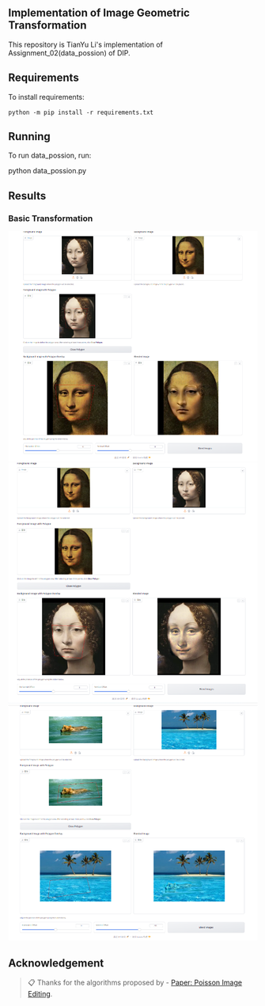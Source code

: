 
## Implementation of Image Geometric Transformation

This repository is TianYu Li's implementation of Assignment_02(data_possion) of DIP. 

## Requirements

To install requirements:

```setup
python -m pip install -r requirements.txt
```


## Running

To run data_possion, run:

python data_possion.py

## Results
### Basic Transformation
<img src="1.jpg" alt="alt text" width="800">
<img src="2.jpg" alt="alt text" width="800">
<img src="3.jpg" alt="alt text" width="800">

## Acknowledgement

>📋 Thanks for the algorithms proposed by - [Paper: Poisson Image Editing](https://www.cs.jhu.edu/~misha/Fall07/Papers/Perez03.pdf).

